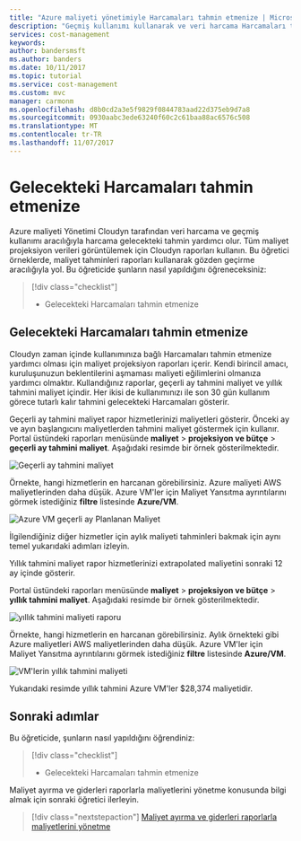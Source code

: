 ```yaml
---
title: "Azure maliyeti yönetimiyle Harcamaları tahmin etmenize | Microsoft Docs"
description: "Geçmiş kullanımı kullanarak ve veri harcama Harcamaları tahmin etmenize."
services: cost-management
keywords: 
author: bandersmsft
ms.author: banders
ms.date: 10/11/2017
ms.topic: tutorial
ms.service: cost-management
ms.custom: mvc
manager: carmonm
ms.openlocfilehash: d8b0cd2a3e5f9829f0844783aad22d375eb9d7a8
ms.sourcegitcommit: 0930aabc3ede63240f60c2c61baa88ac6576c508
ms.translationtype: MT
ms.contentlocale: tr-TR
ms.lasthandoff: 11/07/2017
---
```

# <a name="forecast-future-spending"></a>Gelecekteki Harcamaları tahmin etmenize

Azure maliyeti Yönetimi Cloudyn tarafından veri harcama ve geçmiş kullanımı aracılığıyla harcama gelecekteki tahmin yardımcı olur. Tüm maliyet projeksiyon verileri görüntülemek için Cloudyn raporları kullanın. Bu öğretici örneklerde, maliyet tahminleri raporları kullanarak gözden geçirme aracılığıyla yol. Bu öğreticide şunların nasıl yapıldığını öğreneceksiniz:

> [!div class="checklist"]
> * Gelecekteki Harcamaları tahmin etmenize

## <a name="forecast-future-spending"></a>Gelecekteki Harcamaları tahmin etmenize

Cloudyn zaman içinde kullanımınıza bağlı Harcamaları tahmin etmenize yardımcı olması için maliyet projeksiyon raporları içerir. Kendi birincil amacı, kuruluşunuzun beklentilerini aşmaması maliyeti eğilimlerini olmanıza yardımcı olmaktır. Kullandığınız raporlar, geçerli ay tahmini maliyet ve yıllık tahmini maliyet içindir. Her ikisi de kullanımınızı ile son 30 gün kullanım görece tutarlı kalır tahmini gelecekteki Harcamaları gösterir.

Geçerli ay tahmini maliyet rapor hizmetlerinizi maliyetleri gösterir. Önceki ay ve ayın başlangıcını maliyetlerden tahmini maliyet göstermek için kullanır. Portal üstündeki raporları menüsünde **maliyet** > **projeksiyon ve bütçe** > **geçerli ay tahmini maliyet**. Aşağıdaki resimde bir örnek gösterilmektedir.

![Geçerli ay tahmini maliyet](./media/tutorial-forecast-spending/project-month01.png)

Örnekte, hangi hizmetlerin en harcanan görebilirsiniz. Azure maliyeti AWS maliyetlerinden daha düşük. Azure VM'ler için Maliyet Yansıtma ayrıntılarını görmek istediğiniz **filtre** listesinde **Azure/VM**.

![Azure VM geçerli ay Planlanan Maliyet](./media/tutorial-forecast-spending/project-month02.png)

İlgilendiğiniz diğer hizmetler için aylık maliyeti tahminleri bakmak için aynı temel yukarıdaki adımları izleyin.

Yıllık tahmini maliyet rapor hizmetlerinizi extrapolated maliyetini sonraki 12 ay içinde gösterir.

Portal üstündeki raporları menüsünde **maliyet** > **projeksiyon ve bütçe** > **yıllık tahmini maliyet**. Aşağıdaki resimde bir örnek gösterilmektedir.

![yıllık tahmini maliyeti raporu](./media/tutorial-forecast-spending/project-annual01.png)

Örnekte, hangi hizmetlerin en harcanan görebilirsiniz. Aylık örnekteki gibi Azure maliyetleri AWS maliyetlerinden daha düşük. Azure VM'ler için Maliyet Yansıtma ayrıntılarını görmek istediğiniz **filtre** listesinde **Azure/VM**.

![VM'lerin yıllık tahmini maliyeti](./media/tutorial-forecast-spending/project-annual02.png)

Yukarıdaki resimde yıllık tahmini Azure VM'ler $28,374 maliyetidir.

## <a name="next-steps"></a>Sonraki adımlar

Bu öğreticide, şunların nasıl yapıldığını öğrendiniz:

> [!div class="checklist"]
> * Gelecekteki Harcamaları tahmin etmenize


Maliyet ayırma ve giderleri raporlarla maliyetlerini yönetme konusunda bilgi almak için sonraki öğretici ilerleyin.

> [!div class="nextstepaction"]
> [Maliyet ayırma ve giderleri raporlarla maliyetlerini yönetme](tutorial-manage-costs.md)
